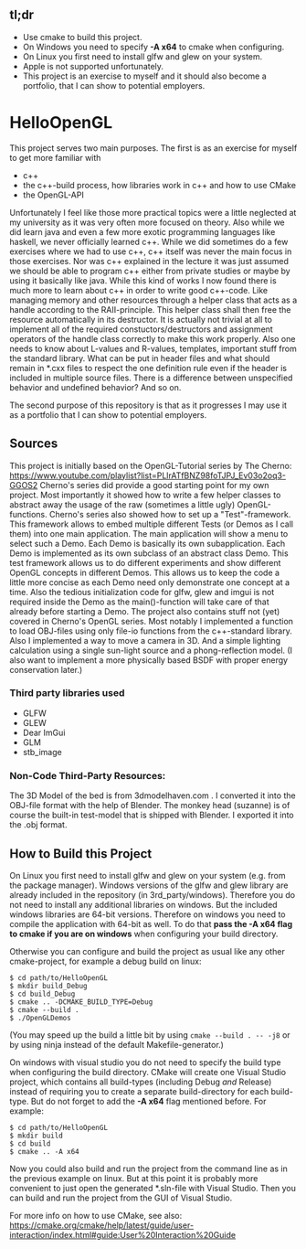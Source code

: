 ## tl;dr
- Use cmake to build this project.
- On Windows you need to specify **-A x64** to cmake when configuring.
- On Linux you first need to install glfw and glew on your system.
- Apple is not supported unfortunately.
- This project is an exercise to myself and it should also become a portfolio, that I can show to potential employers.

# HelloOpenGL

This project serves two main purposes. The first is as an exercise for myself to get more familiar with 
- c++
- the c++-build process, how libraries work in c++ and how to use CMake
- the OpenGL-API

Unfortunately I feel like those more practical topics were a little neglected at my university as it was very often more focused on theory. Also while we did learn java and even a few more exotic programming languages like haskell, we never officially learned c++. While we did sometimes do a few exercises where we had to use c++, c++ itself was never the main focus in those exercises. Nor was c++ explained in the lecture it was just assumed we should be able to program c++ either from private studies or maybe by using it basically like java.
While this kind of works I now found there is much more to learn about c++ in order to write good c++-code. Like managing memory and other resources through a helper class that acts as a handle according to the RAII-principle. This helper class shall then free the resource automatically in its destructor. It is actually not trivial at all to implement all of the required constuctors/destructors and assignment operators of the handle class correctly to make this work properly. Also one needs to know about L-values and R-values, templates, important stuff from the standard library. What can be put in header files and what should remain in *.cxx files to respect the one definition rule even if the header is included in multiple source files. There is a difference between unspecified behavior and undefined behavior? And so on.

The second purpose of this repository is that as it progresses I may use it as a portfolio that I can show to potential employers.

## Sources
This project is initially based on the OpenGL-Tutorial series by The Cherno:
https://www.youtube.com/playlist?list=PLlrATfBNZ98foTJPJ_Ev03o2oq3-GGOS2
Cherno's series did provide a good starting point for my own project. Most importantly it showed how to write a few helper classes to abstract away the usage of the raw (sometimes a little ugly) OpenGL-functions. 
Cherno's series also showed how to set up a "Test"-framework. This framework allows to embed multiple different Tests (or Demos as I call them) into one main application. The main application will show a menu to select such a Demo. Each Demo is basically its own subapplication. Each Demo is implemented as its own subclass of an abstract class Demo. This test framework allows us to do different experiments and show different OpenGL concepts in different Demos. This allows us to keep the code a little more concise as each Demo need only demonstrate one concept at a time. Also the tedious initialization code for glfw, glew and imgui is not required inside the Demo as the main()-function will take care of that already before starting a Demo.
The project also contains stuff not (yet) covered in Cherno's OpenGL series. Most notably I implemented
a function to load OBJ-files using only file-io functions from the c++-standard library. Also I implemented
a way to move a camera in 3D. And a simple lighting calculation using a single sun-light source and a phong-reflection model. (I also want to implement a more physically based BSDF with proper energy conservation later.)


### Third party libraries used
- GLFW
- GLEW
- Dear ImGui
- GLM
- stb_image

### Non-Code Third-Party Resources:
The 3D Model of the bed is from 3dmodelhaven.com . I converted it into the OBJ-file format with the help of Blender.
The monkey head (suzanne) is of course the built-in test-model that is shipped with Blender. I exported it into the .obj format.

## How to Build this Project
On Linux you first need to install glfw and glew on your system (e.g. from the package manager).
Windows versions of the glfw and glew library are already included in the repository
(in 3rd_party/windows). Therefore you do not need to install any additional libraries on windows.
But the included windows libraries are 64-bit versions. Therefore on windows you need
to compile the application with 64-bit as well. 
To do that **pass the -A x64 flag to cmake if you are on windows** when configuring your build directory.

Otherwise you can configure and build the project as usual like any other cmake-project, for example a debug build on linux:
```
$ cd path/to/HelloOpenGL
$ mkdir build_Debug
$ cd build_Debug
$ cmake .. -DCMAKE_BUILD_TYPE=Debug
$ cmake --build .
$ ./OpenGLDemos
```

(You may speed up the build a little bit by using
`cmake --build . -- -j8`
or by using ninja instead of the default Makefile-generator.)


On windows with visual studio you do not need to specify the build type when configuring the build 
directory. CMake will create one Visual Studio project, which contains all build-types (including Debug *and* Release) instead of requiring you to create a separate build-directory for each build-type. But do not forget to add the **-A x64** flag mentioned before. For example:
```
$ cd path/to/HelloOpenGL
$ mkdir build
$ cd build
$ cmake .. -A x64
```

Now you could also build and run the project from the command line as in the previous example on linux. But at this point it is probably more convenient to just open the generated \*.sln-file with Visual Studio. Then you can build and run the project from the GUI of Visual Studio.

For more info on how to use CMake, see also:
<https://cmake.org/cmake/help/latest/guide/user-interaction/index.html#guide:User%20Interaction%20Guide>
